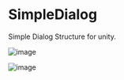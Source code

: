 # SimpleDialog
Simple Dialog Structure for unity.


![image](https://github.com/Ddemon26/SimpleDialog/assets/95268795/9bc66065-8f9e-4491-99d5-3ebee72b52f8)


![image](https://github.com/Ddemon26/SimpleDialog/assets/95268795/d0c4ebd9-6efa-4a11-a976-b57901dea1ba)
